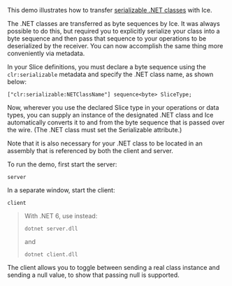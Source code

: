 This demo illustrates how to transfer [serializable .NET classes][1]
with Ice.

The .NET classes are transferred as byte sequences by Ice. It was
always possible to do this, but required you to explicitly serialize
your class into a byte sequence and then pass that sequence to
your operations to be deserialized by the receiver. You can now
accomplish the same thing more conveniently via metadata.

In your Slice definitions, you must declare a byte sequence using the
`clr:serializable` metadata and specify the .NET class name, as shown
below:

```
["clr:serializable:NETClassName"] sequence<byte> SliceType;
```

Now, wherever you use the declared Slice type in your operations or
data types, you can supply an instance of the designated .NET class
and Ice automatically converts it to and from the byte sequence that
is passed over the wire. (The .NET class must set the Serializable
attribute.)

Note that it is also necessary for your .NET class to be located in
an assembly that is referenced by both the client and server.

To run the demo, first start the server:
```
server
```
In a separate window, start the client:
```
client
```

> With .NET 6, use instead:
> ```
> dotnet server.dll
> ```
> and
> ```
> dotnet client.dll
> ```

The client allows you to toggle between sending a real class instance
and sending a null value, to show that passing null is supported.

[1]: https://doc.zeroc.com/ice/3.7/language-mappings/c-sharp-mapping/client-side-slice-to-c-sharp-mapping/serializable-objects-in-c-sharp
